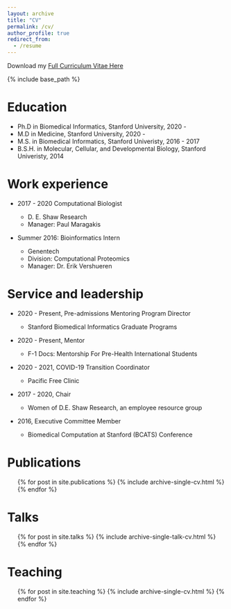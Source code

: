 ```yaml
---
layout: archive
title: "CV"
permalink: /cv/
author_profile: true
redirect_from:
  - /resume
---
```


Download my [Full Curriculum Vitae Here]()

{% include base_path %}

Education
======
* Ph.D in Biomedical Informatics, Stanford University, 2020 - 
* M.D in Medicine, Stanford University, 2020 - 
* M.S. in Biomedical Informatics, Stanford Univeristy, 2016 - 2017
* B.S.H. in Molecular, Cellular, and Developmental Biology, Stanford Univeristy, 2014

Work experience
======
* 2017 - 2020 Computational Biologist
  * D. E. Shaw Research
  * Manager: Paul Maragakis

* Summer 2016: Bioinformatics Intern
  * Genentech
  * Division: Computational Proteomics
  * Manager: Dr. Erik Vershueren

Service and leadership
======
* 2020 - Present, Pre-admissions Mentoring Program Director
  * Stanford Biomedical Informatics Graduate Programs

* 2020 - Present, Mentor 
  * F-1 Docs: Mentorship For Pre-Health International Students

* 2020 - 2021, COVID-19 Transition Coordinator
  * Pacific Free Clinic

* 2017 - 2020, Chair 
  * Women of D.E. Shaw Research, an employee resource group 

* 2016, Executive Committee Member 
  * Biomedical Computation at Stanford (BCATS) Conference
  
Publications
======
  <ul>{% for post in site.publications %}
    {% include archive-single-cv.html %}
  {% endfor %}</ul>
  
Talks
======
  <ul>{% for post in site.talks %}
    {% include archive-single-talk-cv.html %}
  {% endfor %}</ul>
  
Teaching
======
  <ul>{% for post in site.teaching %}
    {% include archive-single-cv.html %}
  {% endfor %}</ul>
  
